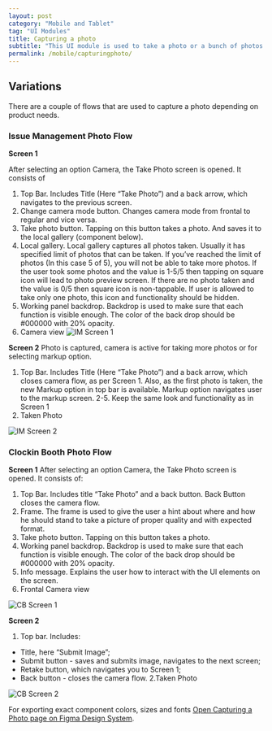 ```yaml
---
layout: post
category: "Mobile and Tablet"
tag: "UI Modules"
title: Capturing a photo
subtitle: "This UI module is used to take a photo or a bunch of photos."
permalink: /mobile/capturingphoto/
---
```


## Variations
There are a couple of flows that are used to capture a photo depending on product needs.

### Issue Management Photo Flow
**Screen 1**

After selecting an option Camera, the Take Photo screen is opened. It consists of
1. Top Bar. Includes Title (Here “Take Photo”) and a back arrow, which navigates to the previous screen.
2. Change camera mode button. Changes camera mode from frontal to regular and vice versa.
3. Take photo button. Tapping on this button takes a photo. And saves it to the local gallery (component below).
4. Local gallery. Local gallery captures all photos taken. Usually it has specified limit of photos that can be taken. If you’ve reached the limit of photos (In this case 5 of 5), you will not be able to take more photos.
If the user took some photos and the value is 1-5/5 then tapping on square icon will lead to photo preview screen.
If there are no photo taken and the value is 0/5 then square icon is non-tappable.
If user is allowed to take only one photo, this icon and functionality should be hidden.
5. Working panel backdrop. Backdrop is used to make sure that each function is visible enough. The color of the back drop should be #000000 with 20% opacity.
6. Camera view
![IM Screen 1]({{site.baseurl}}/img/Mobile_Photoflow_IM.png) 

**Screen 2**
Photo is captured, camera is active for taking more photos or for selecting markup option.
1. Top Bar. Includes Title (Here “Take Photo”) and a back arrow, which closes camera flow, as per Screen 1. Also, as the first photo is taken, the new Markup option in top bar is available. Markup option navigates user to the markup screen.
2-5. Keep the same look and functionality as in Screen 1 
6. Taken Photo

![IM Screen 2]({{site.baseurl}}/img/Mobile_Photoflow_IM2.png) 

### Clockin Booth Photo Flow
**Screen 1**
After selecting an option Camera, the Take Photo screen is opened. It consists of:
1. Top Bar. Includes title “Take Photo” and a back button. Back Button closes the camera flow.
2. Frame. The frame is used to give the user a hint about where and how he should stand to take a picture of proper quality and with expected format.
3. Take photo button. Tapping on this button takes a photo. 
4. Working panel backdrop. Backdrop is used to make sure that each function is visible enough. The color of the back drop should be #000000 with 20% opacity.
5. Info message. Explains the user how to interact with the UI elements on the screen.
6. Frontal Camera view

![CB Screen 1]({{site.baseurl}}/img/Mobile_Photoflow_CB1.png) 

**Screen 2**
1. Top bar. Includes:
- Title, here  “Submit Image”;
- Submit button - saves and submits image, navigates to the next screen;
- Retake button, which navigates you to Screen 1;
- Back button - closes the camera flow.
2.Taken Photo

![CB Screen 2]({{site.baseurl}}/img/Mobile_Photoflow_CB2.png) 

For exporting exact component colors, sizes and fonts [Open Capturing a Photo page on Figma Design System]([https:/1066%3A21943&t=9ABgPdWYKM5ljMXF-1](https://www.figma.com/file/TwQ8GcLuodWXegpAArH1RC/Draft-mobile-components?node-id=1880%3A24779&t=tKyUIDngq8iFsVhF-1)).
